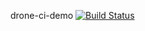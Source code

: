 drone-ci-demo [![Build Status](https://cloud.drone.io/api/badges/etnet-raymondlin/drone-ci-demo/status.svg)](https://cloud.drone.io/etnet-raymondlin/drone-ci-demo)